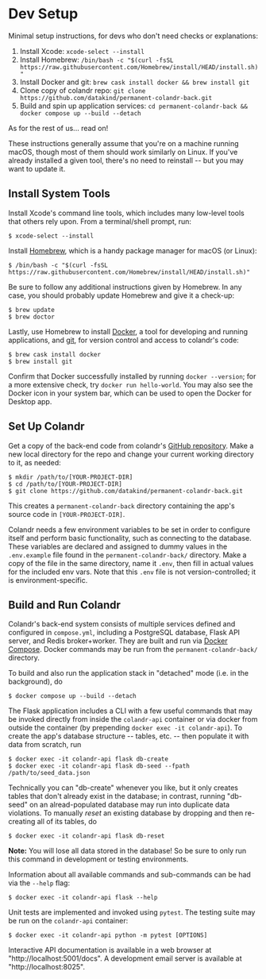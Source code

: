 # Dev Setup

Minimal setup instructions, for devs who don't need checks or explanations:

1. Install Xcode: `xcode-select --install`
1. Install Homebrew: `/bin/bash -c "$(curl -fsSL https://raw.githubusercontent.com/Homebrew/install/HEAD/install.sh)"`
1. Install Docker and git: `brew cask install docker && brew install git`
1. Clone copy of colandr repo: `git clone https://github.com/datakind/permanent-colandr-back.git`
1. Build and spin up application services: `cd permanent-colandr-back && docker compose up --build --detach`

As for the rest of us... read on!

These instructions generally assume that you're on a machine running macOS, though most of them should work similarly on Linux. If you've already installed a given tool, there's no need to reinstall -- but you may want to update it.


## Install System Tools

Install Xcode's command line tools, which includes many low-level tools that others rely upon. From a terminal/shell prompt, run:

```shell
$ xcode-select --install
```

Install [Homebrew](http://brew.sh), which is a handy package manager for macOS (or Linux):

```shell
$ /bin/bash -c "$(curl -fsSL https://raw.githubusercontent.com/Homebrew/install/HEAD/install.sh)"
```

Be sure to follow any additional instructions given by Homebrew. In any case, you should probably update Homebrew and give it a check-up:

```shell
$ brew update
$ brew doctor
```

Lastly, use Homebrew to install [Docker](https://docs.docker.com), a tool for developing and running applications, and [git](https://git-scm.com), for version control and access to colandr's code:

```shell
$ brew cask install docker
$ brew install git
```

Confirm that Docker successfully installed by running `docker --version`; for a more extensive check, try `docker run hello-world`. You may also see the Docker icon in your system bar, which can be used to open the Docker for Desktop app.


## Set Up Colandr

Get a copy of the back-end code from colandr's [GitHub repository](https://github.com/datakind/permanent-colandr-back). Make a new local directory for the repo and change your current working directory to it, as needed:

```shell
$ mkdir /path/to/[YOUR-PROJECT-DIR]
$ cd /path/to/[YOUR-PROJECT-DIR]
$ git clone https://github.com/datakind/permanent-colandr-back.git
```

This creates a `permanent-colandr-back` directory containing the app's source code in `[YOUR-PROJECT-DIR]`.

Colandr needs a few environment variables to be set in order to configure itself and perform basic functionality, such as connecting to the database. These variables are declared and assigned to dummy values in the `.env.example` file found in the `permanent-colandr-back/` directory. Make a copy of the file in the same directory, name it `.env`, then fill in actual values for the included env vars. Note that this `.env` file is not version-controlled; it is environment-specific.


## Build and Run Colandr

Colandr's back-end system consists of multiple services defined and configured in `compose.yml`, including a PostgreSQL database, Flask API server, and Redis broker+worker. They are built and run via [Docker Compose](https://docs.docker.com/compose). Docker commands may be run from the `permanent-colandr-back/` directory.

To build and also run the application stack in "detached" mode (i.e. in the background), do

```shell
$ docker compose up --build --detach
```

The Flask application includes a CLI with a few useful commands that may be invoked directly from inside the `colandr-api` container or via docker from outside the container (by prepending `docker exec -it colandr-api`). To create the app's database structure -- tables, etc. -- then populate it with data from scratch, run

```shell
$ docker exec -it colandr-api flask db-create
$ docker exec -it colandr-api flask db-seed --fpath /path/to/seed_data.json
```

Technically you can "db-create" whenever you like, but it only creates tables that don't already exist in the database; in contrast, running "db-seed" on an alread-populated database may run into duplicate data violations. To manually _reset_ an existing database by dropping and then re-creating all of its tables, do

```shell
$ docker exec -it colandr-api flask db-reset
```

**Note:** You will lose all data stored in the database! So be sure to only run this command in development or testing environments.

Information about all available commands and sub-commands can be had via the `--help` flag:

```shell
$ docker exec -it colandr-api flask --help
```

Unit tests are implemented and invoked using `pytest`. The testing suite may be run on the `colandr-api` container:

```shell
$ docker exec -it colandr-api python -m pytest [OPTIONS]
```

Interactive API documentation is available in a web browser at "http://localhost:5001/docs". A development email server is available at "http://localhost:8025".
